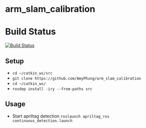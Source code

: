 # arm_slam_calibration

# Build Status
[![Build Status](https://travis-ci.com/AmyPhung/arm_slam_calibration.svg?branch=master)](https://travis-ci.com/github/AmyPhung/arm_slam_calibration)

## Setup
+ `cd ~/catkin_ws/src`
+ `git clone https://github.com/AmyPhung/arm_slam_calibration`
+ `cd ~/catkin_ws/`
+ `rosdep install -iry --from-paths src`


## Usage
+ Start apriltag detection `roslaunch apriltag_ros continuous_detection.launch`
